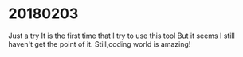 # 20180203
Just a try
It is the first time that I try to use this tool
But it seems I still haven't get the point of it.
Still,coding world is amazing!
